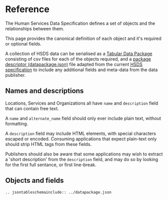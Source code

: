 # Reference

The Human Services Data Specification defines a set of objects and the relationships between them.

This page provides the canonical definition of each object and it's required or optional fields.

A collection of HSDS data can be serialised as a [Tabular Data Package](http://specs.frictionlessdata.io/tabular-data-package/) consisting of csv files for each of the objects required, and a [package descriptor (datapackage.json)](http://specs.frictionlessdata.io/tabular-data-package/#specification) file adapted from the current [HSDS specification](https://github.com/openreferral/specification/blob/master/datapackage.json) to include any additional fields and meta-data from the data publisher.

## Names and descriptions

Locations, Services and Organizations all have ```name``` and ```description``` field that can contain free text. 

A ```name``` and ```alternate_name``` field should only ever include plain text, without formatting.

A ```description``` field may include HTML elements, with special characters escaped or encoded. Consuming applications that expect plain-text only should strip HTML tags from these fields. 

Publishers should also be aware that some applications may wish to extract a 'short description' from the ```description``` field, and may do so by looking for the first full sentance, or first line-break. 

## Objects and fields


```eval_rst
.. jsontableschemainclude:: ../datapackage.json
```
 